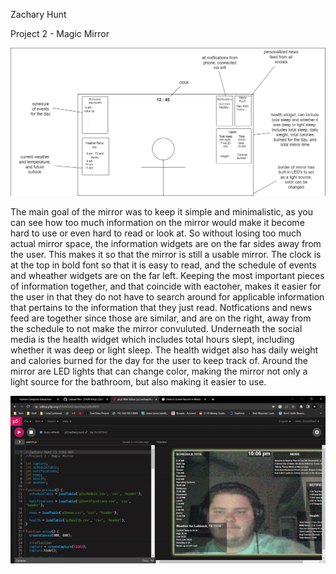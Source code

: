 Zachary Hunt

Project 2 - Magic Mirror

![alt text](https://github.com/ZHUNT64/p2.Zachary.Hunt/blob/main/p2.zachary.hunt.png?raw=true)

The main goal of the mirror was to keep it simple and minimalistic, as you can see how too much information on the mirror would make it become hard to use or even hard to read or look at. So without losing too much actual mirror space, the information widgets are on the far sides away from the user. This makes it so that the mirror is still a usable mirror. The clock is at the top in bold font so that it is easy to read, and the schedule of events and wheather widgets are on the far left. Keeping the most important pieces of information together, and that coincide with eactoher, makes it easier for the user in that they do not have to search around for applicable information that pertains to the information that they just read. Notfications and news feed are together since those are similar, and are on the right, away from the schedule to not make the mirror convuluted. Underneath the social media is the health widget which includes total hours slept, including whether it was deep or light sleep. The health widget also has daily weight and calories burned for the day for the user to keep track of. Around the mirror are LED lights that can change color, making the mirror not only a light source for the bathroom, but also making it easier to use.

![alt text](https://github.com/ZHUNT64/p2.Zachary.Hunt/blob/main/p2.zachary.hunt.gif?raw=true)
